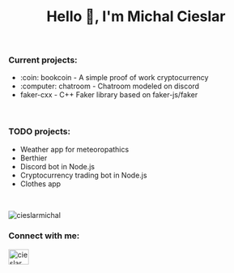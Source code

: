 <h1 align="center">Hello 👋, I'm Michal Cieslar</h1>

<br/>

<h3>Current projects:</h3>
<ul>
  <li>:coin: bookcoin - A simple proof of work cryptocurrency</li>
  <li>:computer: chatroom - Chatroom modeled on discord</li>
  <li>faker-cxx - C++ Faker library based on faker-js/faker</li>
</ul>

<br/>

<h3>TODO projects:</h3>
<ul>
  <li>Weather app for meteoropathics</li>
  <li>Berthier</li>
  <li>Discord bot in Node.js</li>
  <li>Cryptocurrency trading bot in Node.js</li>
  <li>Clothes app</li>
</ul>

<br/>

<p><img src="https://github-readme-stats.vercel.app/api/top-langs?username=cieslarmichal&show_icons=true&theme=gruvbox&locale=en&layout=compact" alt="cieslarmichal" /></p>

<h3>Connect with me:</h3>
<p align="left">
<a href="https://www.linkedin.com/in/cieslarmichal" target="blank"><img align="center" src="https://raw.githubusercontent.com/rahuldkjain/github-profile-readme-generator/master/src/images/icons/Social/linked-in-alt.svg" alt="cieslarmichal" height="30" width="40" /></a>
</p>
